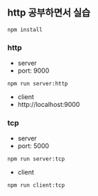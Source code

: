 ## http 공부하면서 실습

```
npm install
```

### http

- server
- port: 9000

```
npm run server:http
```

- client
- http://localhost:9000

### tcp

- server
- port: 5000

```
npm run server:tcp
```

- client

```
npm run client:tcp
```
